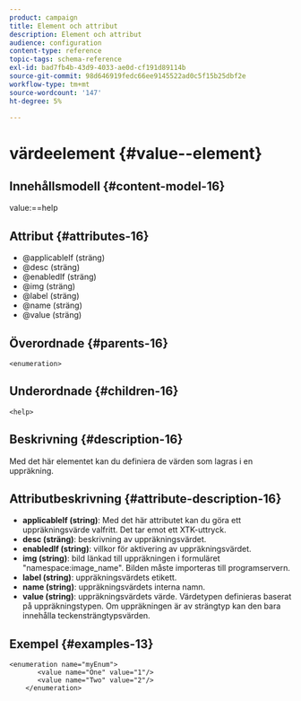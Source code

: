 ```yaml
---
product: campaign
title: Element och attribut
description: Element och attribut
audience: configuration
content-type: reference
topic-tags: schema-reference
exl-id: bad7fb4b-43d9-4033-ae0d-cf191d89114b
source-git-commit: 98d646919fedc66ee9145522ad0c5f15b25dbf2e
workflow-type: tm+mt
source-wordcount: '147'
ht-degree: 5%

---
```


# värdeelement {#value--element}

## Innehållsmodell {#content-model-16}

value:==help

## Attribut {#attributes-16}

* @applicableIf (sträng)
* @desc (sträng)
* @enabledIf (sträng)
* @img (sträng)
* @label (sträng)
* @name (sträng)
* @value (sträng)

## Överordnade {#parents-16}

`<enumeration>`

## Underordnade {#children-16}

`<help>`

## Beskrivning {#description-16}

Med det här elementet kan du definiera de värden som lagras i en uppräkning.

## Attributbeskrivning {#attribute-description-16}

* **applicableIf (string)**: Med det här attributet kan du göra ett uppräkningsvärde valfritt. Det tar emot ett XTK-uttryck.
* **desc (sträng)**: beskrivning av uppräkningsvärdet.
* **enabledIf (string)**: villkor för aktivering av uppräkningsvärdet.
* **img (string)**: bild länkad till uppräkningen i formuläret &quot;namespace:image_name&quot;. Bilden måste importeras till programservern.
* **label (string)**: uppräkningsvärdets etikett.
* **name (string)**: uppräkningsvärdets interna namn.
* **value (string)**: uppräkningsvärdets värde. Värdetypen definieras baserat på uppräkningstypen. Om uppräkningen är av strängtyp kan den bara innehålla teckensträngtypsvärden.

## Exempel {#examples-13}

```
<enumeration name="myEnum">
       <value name="One" value="1"/>
       <value name="Two" value="2"/>
    </enumeration>
```
